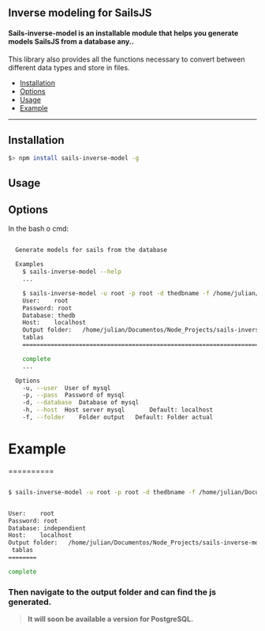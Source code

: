 
Inverse modeling for SailsJS
-------------

#### Sails-inverse-model is an installable module that helps you generate models SailsJS from a database any.. ####

This library also provides all the functions necessary to convert between different data types and store in files.

* [Installation](#installation)
* [Options](#Options)
* [Usage](#usage)
* [Example](#Example)
------

## Installation ##

```bash
$> npm install sails-inverse-model -g
```

## __Usage__ ##

## Options ##

In the bash o cmd:

```bash

  Generate models for sails from the database

  Examples
    $ sails-inverse-model --help
    ...

    $ sails-inverse-model -u root -p root -d thedbname -f /home/julian/Documentos/sails/sails-inverse-model/test/api
    User:	 root
    Password: root
    Database: thedb
    Host:	 localhost
    Output folder:	 /home/julian/Documentos/Node_Projects/sails-inverse-model/test/api
    tablas
    ===============================================================================================

    complete
    ...

  Options
    -u, --user  User of mysql
    -p, --pass  Password of mysql
    -d, --database	Database of mysql
    -h, --host	Host server mysql		Default: localhost
    -f, --folder	Folder output	Default: Folder actual

```

# Example ##
==========
```bash

$ sails-inverse-model -u root -p root -d thedbname -f /home/julian/Documentos/Node_Projects/sails-inverse-model/test/api


User:	 root
Password: root
Database: independient
Host:	 localhost
Output folder:	 /home/julian/Documentos/Node_Projects/sails-inverse-model/test/api
 tablas
========

complete
```

### Then navigate to the output folder and can find the js generated.

> __It will soon be available a version for PostgreSQL.__
